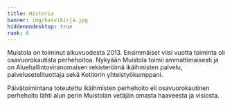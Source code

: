 ```yaml
---
title: Historia
banner: img/kasvikirja.jpg
hiddenondesktop: true
rank: 6
---
```

Muistola on toiminut alkuvuodesta 2013. Ensimmäiset viisi vuotta toiminta oli osavuorokautista perhehoitoa. Nykyään Muistola toimii ammattimaisesti ja on Aluehallintoviranomaisen rekisteröimä ikäihmisten palvelu, palvelusetelituottaja sekä Kotitorin yhteistyökumppani.

Päivätoimintana toteutettu ikäihmisten perhehoito eli osavuorokautinen perhehoito
lähti alun perin Muistolan vetäjän omasta haaveesta ja visiosta.
